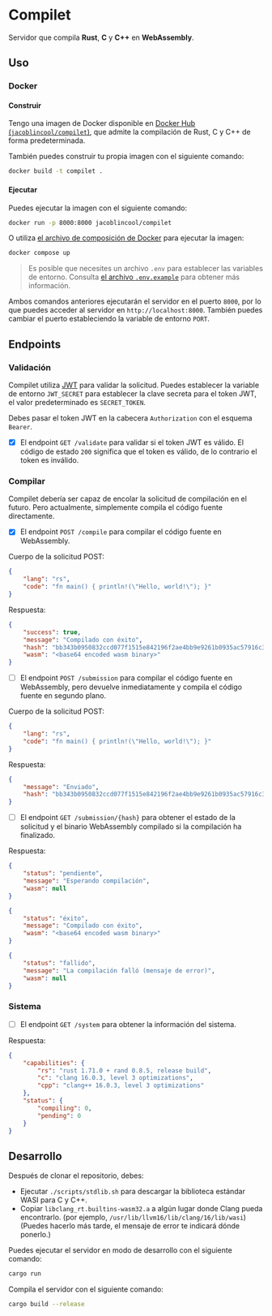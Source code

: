 # Compilet

Servidor que compila **Rust**, **C** y **C++** en **WebAssembly**.

## Uso

### Docker

#### Construir

Tengo una imagen de Docker disponible en [Docker Hub (`jacoblincool/compilet`)](https://hub.docker.com/r/jacoblincool/compilet), que admite la compilación de Rust, C y C++ de forma predeterminada.

También puedes construir tu propia imagen con el siguiente comando:

```bash
docker build -t compilet .
```

#### Ejecutar

Puedes ejecutar la imagen con el siguiente comando:

```bash
docker run -p 8000:8000 jacoblincool/compilet
```

O utiliza [el archivo de composición de Docker](./docker-compose.yml) para ejecutar la imagen:

```bash
docker compose up
```

> Es posible que necesites un archivo `.env` para establecer las variables de entorno. Consulta [el archivo `.env.example`](./.env.example) para obtener más información.

Ambos comandos anteriores ejecutarán el servidor en el puerto `8000`, por lo que puedes acceder al servidor en `http://localhost:8000`. También puedes cambiar el puerto estableciendo la variable de entorno `PORT`.

## Endpoints

### Validación

Compilet utiliza [JWT](https://jwt.io/) para validar la solicitud. Puedes establecer la variable de entorno `JWT_SECRET` para establecer la clave secreta para el token JWT, el valor predeterminado es `SECRET_TOKEN`.

Debes pasar el token JWT en la cabecera `Authorization` con el esquema `Bearer`.

- [x] El endpoint `GET /validate` para validar si el token JWT es válido. El código de estado `200` significa que el token es válido, de lo contrario el token es inválido.

### Compilar

Compilet debería ser capaz de encolar la solicitud de compilación en el futuro. Pero actualmente, simplemente compila el código fuente directamente.

- [x] El endpoint `POST /compile` para compilar el código fuente en WebAssembly.

Cuerpo de la solicitud POST:

```json
{
    "lang": "rs",
    "code": "fn main() { println!(\"Hello, world!\"); }"
}
```

Respuesta:

```json
{
    "success": true,
    "message": "Compilado con éxito",
    "hash": "bb343b0950832ccd077f1515e842196f2ae4bb9e9261b0935ac57916c3cf305d",
    "wasm": "<base64 encoded wasm binary>"
}
```

- [ ] El endpoint `POST /submission` para compilar el código fuente en WebAssembly, pero devuelve inmediatamente y compila el código fuente en segundo plano.

Cuerpo de la solicitud POST:

```json
{
    "lang": "rs",
    "code": "fn main() { println!(\"Hello, world!\"); }"
}
```

Respuesta:

```json
{
    "message": "Enviado",
    "hash": "bb343b0950832ccd077f1515e842196f2ae4bb9e9261b0935ac57916c3cf305d"
}
```

- [ ] El endpoint `GET /submission/{hash}` para obtener el estado de la solicitud y el binario WebAssembly compilado si la compilación ha finalizado.

Respuesta:

```json
{
    "status": "pendiente",
    "message": "Esperando compilación",
    "wasm": null
}
```

```json
{
    "status": "éxito",
    "message": "Compilado con éxito",
    "wasm": "<base64 encoded wasm binary>"
}
```

```json
{
    "status": "fallido",
    "message": "La compilación falló (mensaje de error)",
    "wasm": null
}
```

### Sistema

- [ ] El endpoint `GET /system` para obtener la información del sistema.

Respuesta:

```json
{
    "capabilities": {
        "rs": "rust 1.71.0 + rand 0.8.5, release build",
        "c": "clang 16.0.3, level 3 optimizations",
        "cpp": "clang++ 16.0.3, level 3 optimizations"
    },
    "status": {
        "compiling": 0,
        "pending": 0
    }
}
```

## Desarrollo

Después de clonar el repositorio, debes:

- Ejecutar `./scripts/stdlib.sh` para descargar la biblioteca estándar WASI para C y C++.
- Copiar `libclang_rt.builtins-wasm32.a` a algún lugar donde Clang pueda encontrarlo. (por ejemplo, `/usr/lib/llvm16/lib/clang/16/lib/wasi`) (Puedes hacerlo más tarde, el mensaje de error te indicará dónde ponerlo.)

Puedes ejecutar el servidor en modo de desarrollo con el siguiente comando:

```bash
cargo run
```

Compila el servidor con el siguiente comando:

```bash
cargo build --release
```

